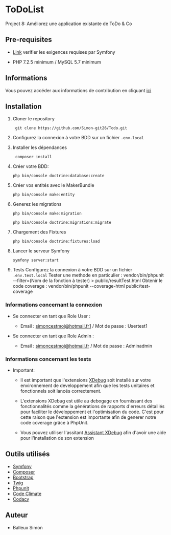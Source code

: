 ToDoList
========
Project 8: Améliorez une application existante de ToDo & Co


## Pre-requisites
- [Link](https://symfony.com/doc/5.x/setup.html#technical-requirements) verifier les exigences requises par Symfony

- PHP 7.2.5 minimum / MySQL 5.7 minimum

## Informations

Vous pouvez accéder aux informations de contribution en cliquant [ici](https://github.com/Simon-git26/Todo/blob/master/contribution.md)

## Installation

1. Cloner le repository 

        git clone https://github.com/Simon-git26/Todo.git

2. Configurez la connexion à votre BDD sur un fichier `.env.local`

3. Installer les dépendances

        composer install
        
4. Créer votre BDD:
      ```
      php bin/console doctrine:database:create
      ```

5. Créer vos entités avec le MakerBundle
      ```
      php bin/console make:entity
      ```

6. Generez les migrations
      ```
      php bin/console make:migration
      ```
      
      ```
      php bin/console doctrine:migrations:migrate
      ```

7. Chargement des Fixtures

      ```
      php bin/console doctrine:fixtures:load 
      ```

8. Lancer le serveur Symfony
   
      ```
      symfony server:start
      ```  

9. Tests
        Configurez la connexion à votre BDD sur un fichier `.env.test.local`
        Tester une methode en particulier : vendor/bin/phpunit --filter=(Nom de la fonction à tester) > public/resultTest.html
        Obtenir le code coverage : vendor/bin/phpunit --coverage-html public/test-coverage


### Informations concernant la connexion
  * Se connecter en tant que Role User :
     * Email : simoncestmoi@hotmail.fr1 / Mot de passe : Usertest1

  * Se connecter en tant que Role Admin :
     * Email : simoncestmoi@hotmail.fr / Mot de passe : Adminadmin


### Informations concernant les tests

  * Important:
     * Il est important que l'extensions [XDebug](https://xdebug.org/) soit installé sur votre environnement de developpement afin que les tests unitaires et fonctionnels soit lancés correctement.

     * L'extensions XDebug est utile au debogage en fournissant des fonctionnalités comme la générations de rapports d'erreurs détaillés pour faciliter le développement et l'optimisation du code. C'est pour cette raison que l'extension est importante afin de generer notre code coverage grâce à PhpUnit.

     * Vous pouvez utiliser l'assitant [Assistant XDebug](https://xdebug.org/wizard) afin d'avoir une aide pour l'installation de son extension
 
 ## Outils utilisés

  * [Symfony](https://symfony.com/)
  * [Composer](https://getcomposer.org/)
  * [Bootstrap](https://getbootstrap.com/)
  * [Twig](https://twig.symfony.com/)
  * [Phpunit](https://phpunit.de/)
  * [Code Climate](https://codeclimate.com/)
  * [Codacy](https://www.codacy.com/)
  
## Auteur

  * Balleux Simon